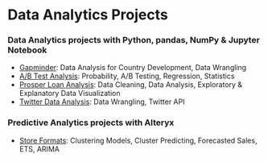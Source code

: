 # Data Analytics Projects

### Data Analytics projects with Python, pandas, NumPy & Jupyter Notebook

- [Gapminder](https://github.com/currentco/data-analytics/tree/main/gapminder): Data Analysis for Country Development, Data Wrangling
- [A/B Test Analysis](https://github.com/currentco/data-analytics/tree/main/ab-testing): Probability, A/B Testing, Regression, Statistics
- [Prosper Loan Analysis](https://github.com/currentco/data-analytics/tree/main/prosper-loan-data): Data Cleaning, Data Analysis, Exploratory & Explanatory Data Visualization
- [Twitter Data Analysis](https://github.com/currentco/data-analytics/tree/main/twitter-api): Data Wrangling, Twitter API

### Predictive Analytics projects with Alteryx

- [Store Formats](https://github.com/currentco/data-analytics/tree/main/store_formats): Clustering Models, Cluster Predicting, Forecasted Sales, ETS, ARIMA
